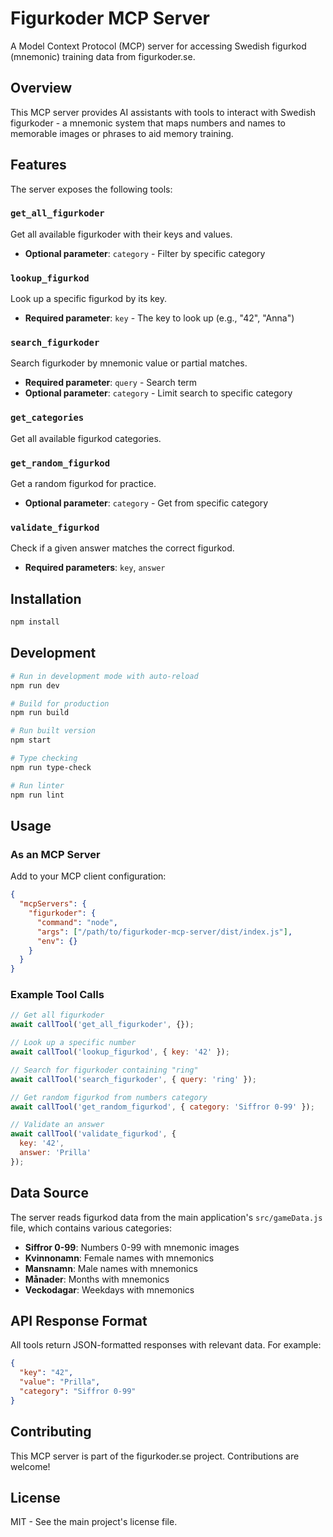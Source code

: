 # Figurkoder MCP Server

A Model Context Protocol (MCP) server for accessing Swedish figurkod (mnemonic) training data from figurkoder.se.

## Overview

This MCP server provides AI assistants with tools to interact with Swedish figurkoder - a mnemonic system that maps numbers and names to memorable images or phrases to aid memory training.

## Features

The server exposes the following tools:

### `get_all_figurkoder`
Get all available figurkoder with their keys and values.
- **Optional parameter**: `category` - Filter by specific category

### `lookup_figurkod`
Look up a specific figurkod by its key.
- **Required parameter**: `key` - The key to look up (e.g., "42", "Anna")

### `search_figurkoder`
Search figurkoder by mnemonic value or partial matches.
- **Required parameter**: `query` - Search term
- **Optional parameter**: `category` - Limit search to specific category

### `get_categories`
Get all available figurkod categories.

### `get_random_figurkod`
Get a random figurkod for practice.
- **Optional parameter**: `category` - Get from specific category

### `validate_figurkod`
Check if a given answer matches the correct figurkod.
- **Required parameters**: `key`, `answer`

## Installation

```bash
npm install
```

## Development

```bash
# Run in development mode with auto-reload
npm run dev

# Build for production
npm run build

# Run built version
npm start

# Type checking
npm run type-check

# Run linter
npm run lint
```

## Usage

### As an MCP Server

Add to your MCP client configuration:

```json
{
  "mcpServers": {
    "figurkoder": {
      "command": "node",
      "args": ["/path/to/figurkoder-mcp-server/dist/index.js"],
      "env": {}
    }
  }
}
```

### Example Tool Calls

```javascript
// Get all figurkoder
await callTool('get_all_figurkoder', {});

// Look up a specific number
await callTool('lookup_figurkod', { key: '42' });

// Search for figurkoder containing "ring"
await callTool('search_figurkoder', { query: 'ring' });

// Get random figurkod from numbers category
await callTool('get_random_figurkod', { category: 'Siffror 0-99' });

// Validate an answer
await callTool('validate_figurkod', { 
  key: '42', 
  answer: 'Prilla'
});
```

## Data Source

The server reads figurkod data from the main application's `src/gameData.js` file, which contains various categories:

- **Siffror 0-99**: Numbers 0-99 with mnemonic images
- **Kvinnonamn**: Female names with mnemonics  
- **Mansnamn**: Male names with mnemonics
- **Månader**: Months with mnemonics
- **Veckodagar**: Weekdays with mnemonics

## API Response Format

All tools return JSON-formatted responses with relevant data. For example:

```json
{
  "key": "42",
  "value": "Prilla",
  "category": "Siffror 0-99"
}
```

## Contributing

This MCP server is part of the figurkoder.se project. Contributions are welcome!

## License

MIT - See the main project's license file.